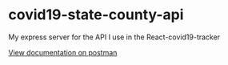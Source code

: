 # covid19-state-county-api

My express server for the API I use in the React-covid19-tracker 


[View documentation on postman](https://documenter.getpostman.com/view/12774845/TVzSjwyj)
